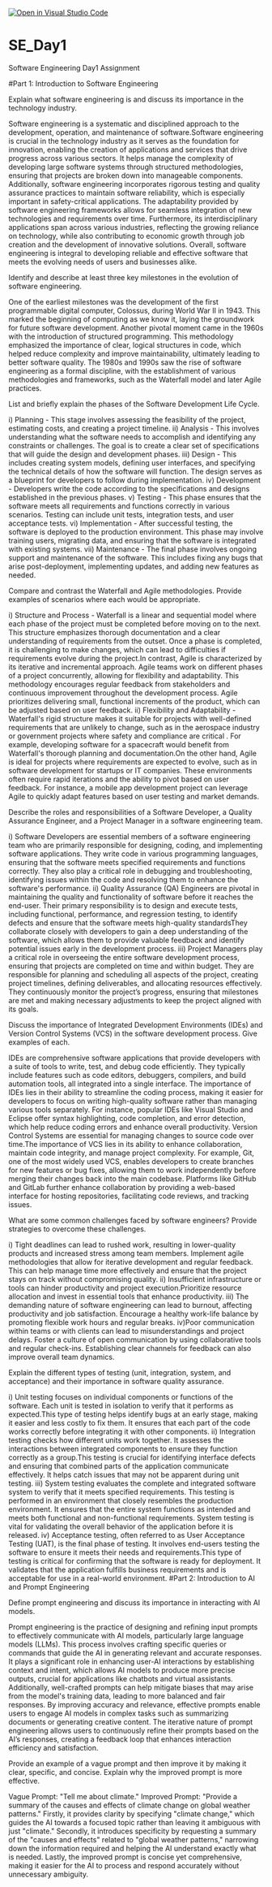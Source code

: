 [![Open in Visual Studio Code](https://classroom.github.com/assets/open-in-vscode-2e0aaae1b6195c2367325f4f02e2d04e9abb55f0b24a779b69b11b9e10269abc.svg)](https://classroom.github.com/online_ide?assignment_repo_id=15567713&assignment_repo_type=AssignmentRepo)
# SE_Day1
Software Engineering Day1 Assignment

#Part 1: Introduction to Software Engineering

Explain what software engineering is and discuss its importance in the technology industry.

Software engineering is a systematic and disciplined approach to the development, operation, and maintenance of software.Software engineering is crucial in the technology industry as it serves as the foundation for innovation, enabling the creation of applications and services that drive progress across various sectors. It helps manage the complexity of developing large software systems through structured methodologies, ensuring that projects are broken down into manageable components. Additionally, software engineering incorporates rigorous testing and quality assurance practices to maintain software reliability, which is especially important in safety-critical applications. The adaptability provided by software engineering frameworks allows for seamless integration of new technologies and requirements over time. Furthermore, its interdisciplinary applications span across various industries, reflecting the growing reliance on technology, while also contributing to economic growth through job creation and the development of innovative solutions. Overall, software engineering is integral to developing reliable and effective software that meets the evolving needs of users and businesses alike.


Identify and describe at least three key milestones in the evolution of software engineering.

One of the earliest milestones was the development of the first programmable digital computer, Colossus, during World War II in 1943. This marked the beginning of computing as we know it, laying the groundwork for future software development.
Another pivotal moment came in the 1960s with the introduction of structured programming. This methodology emphasized the importance of clear, logical structures in code, which helped reduce complexity and improve maintainability, ultimately leading to better software quality. 
The 1980s and 1990s saw the rise of software engineering as a formal discipline, with the establishment of various methodologies and frameworks, such as the Waterfall model and later Agile practices.

List and briefly explain the phases of the Software Development Life Cycle.

i) Planning -  This stage involves assessing the feasibility of the project, estimating costs, and creating a project timeline.
ii) Analysis - This involves understanding what the software needs to accomplish and identifying any constraints or challenges. The goal is to create a clear set of specifications that will guide the design and development phases.
iii) Design -  This includes creating system models, defining user interfaces, and specifying the technical details of how the software will function. The design serves as a blueprint for developers to follow during implementation.
iv) Development - Developers write the code according to the specifications and designs established in the previous phases.
v) Testing - This phase ensures that the software meets all requirements and functions correctly in various scenarios. Testing can include unit tests, integration tests, and user acceptance tests. 
vi) Implementation - After successful testing, the software is deployed to the production environment. This phase may involve training users, migrating data, and ensuring that the software is integrated with existing systems. 
vii) Maintenance - The final phase involves ongoing support and maintenance of the software. This includes fixing any bugs that arise post-deployment, implementing updates, and adding new features as needed.

Compare and contrast the Waterfall and Agile methodologies. Provide examples of scenarios where each would be appropriate.

i) Structure and Process - Waterfall is a linear and sequential model where each phase of the project must be completed before moving on to the next. This structure emphasizes thorough documentation and a clear understanding of requirements from the outset. Once a phase is completed, it is challenging to make changes, which can lead to difficulties if requirements evolve during the project.In contrast, Agile is characterized by its iterative and incremental approach. Agile teams work on different phases of a project concurrently, allowing for flexibility and adaptability. This methodology encourages regular feedback from stakeholders and continuous improvement throughout the development process. Agile prioritizes delivering small, functional increments of the product, which can be adjusted based on user feedback.
ii) Flexibility and Adaptability - Waterfall's rigid structure makes it suitable for projects with well-defined requirements that are unlikely to change, such as in the aerospace industry or government projects where safety and compliance are critical . For example, developing software for a spacecraft would benefit from Waterfall's thorough planning and documentation.On the other hand, Agile is ideal for projects where requirements are expected to evolve, such as in software development for startups or IT companies. These environments often require rapid iterations and the ability to pivot based on user feedback. For instance, a mobile app development project can leverage Agile to quickly adapt features based on user testing and market demands.



Describe the roles and responsibilities of a Software Developer, a Quality Assurance Engineer, and a Project Manager in a software engineering team.

i) Software Developers are essential members of a software engineering team who are primarily responsible for designing, coding, and implementing software applications. They write code in various programming languages, ensuring that the software meets specified requirements and functions correctly. They also play a critical role in debugging and troubleshooting, identifying issues within the code and resolving them to enhance the software's performance. 
ii) Quality Assurance (QA) Engineers are pivotal in maintaining the quality and functionality of software before it reaches the end-user. Their primary responsibility is to design and execute tests, including functional, performance, and regression testing, to identify defects and ensure that the software meets high-quality standardsThey collaborate closely with developers to gain a deep understanding of the software, which allows them to provide valuable feedback and identify potential issues early in the development process.
iii) Project Managers play a critical role in overseeing the entire software development process, ensuring that projects are completed on time and within budget. They are responsible for planning and scheduling all aspects of the project, creating project timelines, defining deliverables, and allocating resources effectively. They continuously monitor the project’s progress, ensuring that milestones are met and making necessary adjustments to keep the project aligned with its goals. 

Discuss the importance of Integrated Development Environments (IDEs) and Version Control Systems (VCS) in the software development process. Give examples of each.

IDEs are comprehensive software applications that provide developers with a suite of tools to write, test, and debug code efficiently. They typically include features such as code editors, debuggers, compilers, and build automation tools, all integrated into a single interface. The importance of IDEs lies in their ability to streamline the coding process, making it easier for developers to focus on writing high-quality software rather than managing various tools separately. For instance, popular IDEs like Visual Studio and Eclipse offer syntax highlighting, code completion, and error detection, which help reduce coding errors and enhance overall productivity.
Version Control Systems are essential for managing changes to source code over time.The importance of VCS lies in its ability to enhance collaboration, maintain code integrity, and manage project complexity. For example, Git, one of the most widely used VCS, enables developers to create branches for new features or bug fixes, allowing them to work independently before merging their changes back into the main codebase. Platforms like GitHub and GitLab further enhance collaboration by providing a web-based interface for hosting repositories, facilitating code reviews, and tracking issues.


What are some common challenges faced by software engineers? Provide strategies to overcome these challenges.

i) Tight deadlines can lead to rushed work, resulting in lower-quality products and increased stress among team members. Implement agile methodologies that allow for iterative development and regular feedback. This can help manage time more effectively and ensure that the project stays on track without compromising quality.
ii) Insufficient infrastructure or tools can hinder productivity and project execution.Prioritize resource allocation and invest in essential tools that enhance productivity. 
iii) The demanding nature of software engineering can lead to burnout, affecting productivity and job satisfaction. Encourage a healthy work-life balance by promoting flexible work hours and regular breaks.
iv)Poor communication within teams or with clients can lead to misunderstandings and project delays. Foster a culture of open communication by using collaborative tools and regular check-ins. Establishing clear channels for feedback can also improve overall team dynamics.

Explain the different types of testing (unit, integration, system, and acceptance) and their importance in software quality assurance.

i) Unit testing focuses on individual components or functions of the software. Each unit is tested in isolation to verify that it performs as expected.This type of testing helps identify bugs at an early stage, making it easier and less costly to fix them. It ensures that each part of the code works correctly before integrating it with other components.
ii) Integration testing checks how different units work together. It assesses the interactions between integrated components to ensure they function correctly as a group.This testing is crucial for identifying interface defects and ensuring that combined parts of the application communicate effectively. It helps catch issues that may not be apparent during unit testing.
iii)  System testing evaluates the complete and integrated software system to verify that it meets specified requirements. This testing is performed in an environment that closely resembles the production environment. It ensures that the entire system functions as intended and meets both functional and non-functional requirements. System testing is vital for validating the overall behavior of the application before it is released. 
iv) Acceptance testing, often referred to as User Acceptance Testing (UAT), is the final phase of testing. It involves end-users testing the software to ensure it meets their needs and requirements.This type of testing is critical for confirming that the software is ready for deployment. It validates that the application fulfills business requirements and is acceptable for use in a real-world environment. 
#Part 2: Introduction to AI and Prompt Engineering


Define prompt engineering and discuss its importance in interacting with AI models.

Prompt engineering is the practice of designing and refining input prompts to effectively communicate with AI models, particularly large language models (LLMs). This process involves crafting specific queries or commands that guide the AI in generating relevant and accurate responses. It plays a significant role in enhancing user-AI interactions by establishing context and intent, which allows AI models to produce more precise outputs, crucial for applications like chatbots and virtual assistants. Additionally, well-crafted prompts can help mitigate biases that may arise from the model's training data, leading to more balanced and fair responses. By improving accuracy and relevance, effective prompts enable users to engage AI models in complex tasks such as summarizing documents or generating creative content. The iterative nature of prompt engineering allows users to continuously refine their prompts based on the AI’s responses, creating a feedback loop that enhances interaction efficiency and satisfaction. 



Provide an example of a vague prompt and then improve it by making it clear, specific, and concise. Explain why the improved prompt is more effective.

Vague Prompt: "Tell me about climate."
Improved Prompt: "Provide a summary of the causes and effects of climate change on global weather patterns."
 Firstly, it provides clarity by specifying "climate change," which guides the AI towards a focused topic rather than leaving it ambiguous with just "climate." Secondly, it introduces specificity by requesting a summary of the "causes and effects" related to "global weather patterns," narrowing down the information required and helping the AI understand exactly what is needed. Lastly, the improved prompt is concise yet comprehensive, making it easier for the AI to process and respond accurately without unnecessary ambiguity. 
